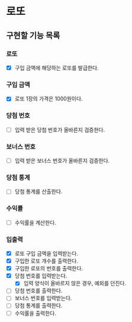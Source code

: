 # 로또

## 구현할 기능 목록

### 로또

- [x] 구입 금액에 해당하는 로또를 발급한다.

### 구입 금액

- [x] 로또 1장의 가격은 1000원이다.

### 당첨 번호

- [ ] 입력 받은 당첨 번호가 올바른지 검증한다.

### 보너스 번호

- [ ] 입력 받은 보너스 번호가 올바른지 검증한다.

### 당첨 통계

- [ ] 당첨 통계를 산출한다.

### 수익률

- [ ] 수익률을 계산한다.

### 입출력

- [x] 로또 구입 금액을 입력받는다.
- [x] 구입한 로또 개수를 출력한다.
- [x] 구입한 로또의 번호를 출력한다.
- [x] 당첨 번호를 입력받는다.
    - [x] 입력 양식이 올바르지 않은 경우, 예외를 던진다.
- [ ] 당첨 번호를 출력한다.
- [ ] 보너스 번호를 입력받는다.
- [ ] 당첨 통계를 출력한다.
- [ ] 수익률을 출력한다. 
